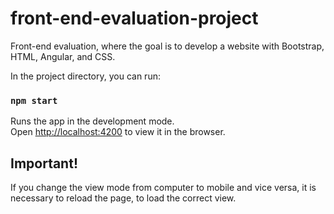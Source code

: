 # front-end-evaluation-project
Front-end evaluation, where the goal is to develop a website with Bootstrap, HTML, Angular, and CSS.

In the project directory, you can run:

### `npm start`

Runs the app in the development mode.\
Open [http://localhost:4200](http://localhost:4200) to view it in the browser.

## Important!
If you change the view mode from computer to mobile and vice versa, it is necessary to reload the page, to load the correct view.
